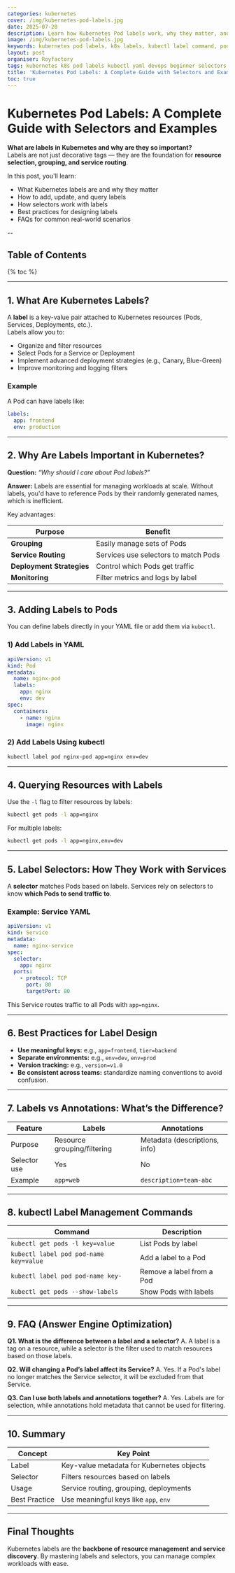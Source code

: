 ```yaml
---
categories: kubernetes
cover: /img/kubernetes-pod-labels.jpg
date: 2025-07-20
description: Learn how Kubernetes Pod labels work, why they matter, and how to use selectors for service routing and resource management. This guide includes best practices, YAML examples, and common FAQs.
image: /img/kubernetes-pod-labels.jpg
keywords: kubernetes pod labels, k8s labels, kubectl label command, pod labeling, kubernetes selectors, devops, k8s best practices
layout: post
organiser: Royfactory
tags: kubernetes k8s pod labels kubectl yaml devops beginner selectors cloud-native
title: 'Kubernetes Pod Labels: A Complete Guide with Selectors and Examples'
toc: true
---
```


# Kubernetes Pod Labels: A Complete Guide with Selectors and Examples

**What are labels in Kubernetes and why are they so important?**  
Labels are not just decorative tags — they are the foundation for **resource selection, grouping, and service routing**.

In this post, you'll learn:

- What Kubernetes labels are and why they matter
- How to add, update, and query labels
- How selectors work with labels
- Best practices for designing labels
- FAQs for common real-world scenarios

--
## Table of Contents

{% toc %}

---


## 1. What Are Kubernetes Labels?

A **label** is a key-value pair attached to Kubernetes resources (Pods, Services, Deployments, etc.).  
Labels allow you to:

- Organize and filter resources
- Select Pods for a Service or Deployment
- Implement advanced deployment strategies (e.g., Canary, Blue-Green)
- Improve monitoring and logging filters

### Example
A Pod can have labels like:

```yaml
labels:
  app: frontend
  env: production
````

---

## 2. Why Are Labels Important in Kubernetes?

**Question:** *“Why should I care about Pod labels?”*

**Answer:** Labels are essential for managing workloads at scale. Without labels, you'd have to reference Pods by their randomly generated names, which is inefficient.

Key advantages:

| Purpose                   | Benefit                              |
| ------------------------- | ------------------------------------ |
| **Grouping**              | Easily manage sets of Pods           |
| **Service Routing**       | Services use selectors to match Pods |
| **Deployment Strategies** | Control which Pods get traffic       |
| **Monitoring**            | Filter metrics and logs by label     |

---

## 3. Adding Labels to Pods

You can define labels directly in your YAML file or add them via `kubectl`.

### 1) Add Labels in YAML

```yaml
apiVersion: v1
kind: Pod
metadata:
  name: nginx-pod
  labels:
    app: nginx
    env: dev
spec:
  containers:
    - name: nginx
      image: nginx
```

### 2) Add Labels Using kubectl

```bash
kubectl label pod nginx-pod app=nginx env=dev
```

---

## 4. Querying Resources with Labels

Use the `-l` flag to filter resources by labels:

```bash
kubectl get pods -l app=nginx
```

For multiple labels:

```bash
kubectl get pods -l app=nginx,env=dev
```

---

## 5. Label Selectors: How They Work with Services

A **selector** matches Pods based on labels. Services rely on selectors to know **which Pods to send traffic to**.

### Example: Service YAML

```yaml
apiVersion: v1
kind: Service
metadata:
  name: nginx-service
spec:
  selector:
    app: nginx
  ports:
    - protocol: TCP
      port: 80
      targetPort: 80
```

This Service routes traffic to all Pods with `app=nginx`.

---

## 6. Best Practices for Label Design

* **Use meaningful keys:** e.g., `app=frontend`, `tier=backend`
* **Separate environments:** e.g., `env=dev`, `env=prod`
* **Version tracking:** e.g., `version=v1.0`
* **Be consistent across teams:** standardize naming conventions to avoid confusion.

---

## 7. Labels vs Annotations: What’s the Difference?

| Feature      | Labels                      | Annotations                   |
| ------------ | --------------------------- | ----------------------------- |
| Purpose      | Resource grouping/filtering | Metadata (descriptions, info) |
| Selector use | Yes                         | No                            |
| Example      | `app=web`                   | `description=team-abc`        |

---

## 8. kubectl Label Management Commands

| Command                                | Description               |
| -------------------------------------- | ------------------------- |
| `kubectl get pods -l key=value`        | List Pods by label        |
| `kubectl label pod pod-name key=value` | Add a label to a Pod      |
| `kubectl label pod pod-name key-`      | Remove a label from a Pod |
| `kubectl get pods --show-labels`       | Show Pods with labels     |

---

## 9. FAQ (Answer Engine Optimization)

**Q1. What is the difference between a label and a selector?**
A. A label is a tag on a resource, while a selector is the filter used to match resources based on those labels.

**Q2. Will changing a Pod’s label affect its Service?**
A. Yes. If a Pod's label no longer matches the Service selector, it will be excluded from that Service.

**Q3. Can I use both labels and annotations together?**
A. Yes. Labels are for selection, while annotations hold metadata that cannot be used for filtering.

---

## 10. Summary

| Concept       | Key Point                                 |
| ------------- | ----------------------------------------- |
| Label         | Key-value metadata for Kubernetes objects |
| Selector      | Filters resources based on labels         |
| Usage         | Service routing, grouping, deployments    |
| Best Practice | Use meaningful keys like `app`, `env`     |

---

## Final Thoughts

Kubernetes labels are the **backbone of resource management and service discovery**.
By mastering labels and selectors, you can manage complex workloads with ease.